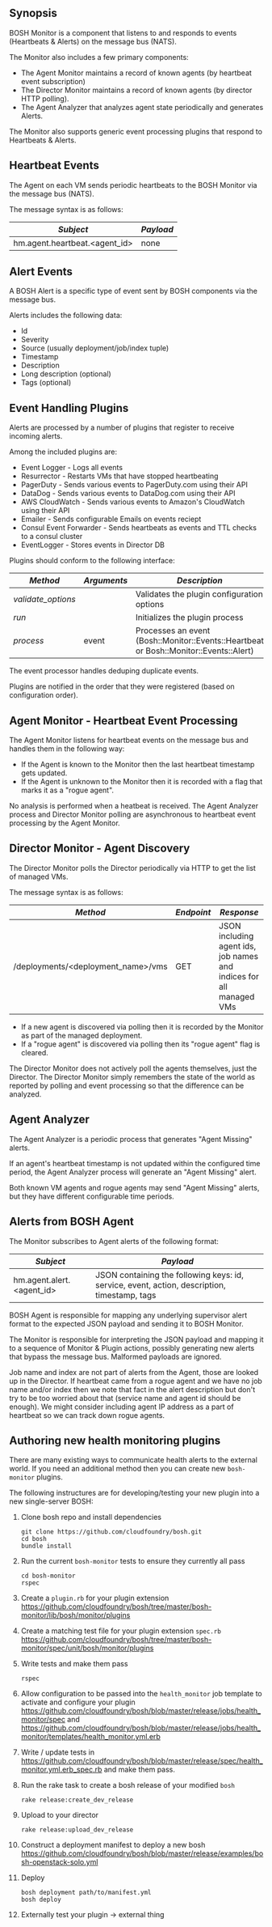 ## Synopsis

BOSH Monitor is a component that listens to and responds to events (Heartbeats & Alerts) on the message bus (NATS).

The Monitor also includes a few primary components:
- The Agent Monitor maintains a record of known agents (by heartbeat event subscription)
- The Director Monitor maintains a record of known agents (by director HTTP polling).
- The Agent Analyzer that analyzes agent state periodically and generates Alerts.

The Monitor also supports generic event processing plugins that respond to Heartbeats & Alerts.

## Heartbeat Events

The Agent on each VM sends periodic heartbeats to the BOSH Monitor via the message bus (NATS).

The message syntax is as follows:

| *Subject* | *Payload* |
|-----------|-----------|
| hm.agent.heartbeat.\<agent_id\> | none |

## Alert Events

A BOSH Alert is a specific type of event sent by BOSH components via the message bus.

Alerts includes the following data:

- Id
- Severity
- Source (usually deployment/job/index tuple)
- Timestamp
- Description
- Long description (optional)
- Tags (optional)

## Event Handling Plugins

Alerts are processed by a number of plugins that register to receive incoming alerts.

Among the included plugins are:
- Event Logger - Logs all events
- Resurrector - Restarts VMs that have stopped heartbeating
- PagerDuty - Sends various events to PagerDuty.com using their API
- DataDog - Sends various events to DataDog.com using their API
- AWS CloudWatch - Sends various events to Amazon's CloudWatch using their API
- Emailer - Sends configurable Emails on events reciept
- Consul Event Forwarder - Sends heartbeats as events and TTL checks to a consul cluster
- EventLogger - Stores events in Director DB
  
Plugins should conform to the following interface:

| *Method* | *Arguments* | *Description* |
|----------|-------------|---------------|
| *validate_options* | | Validates the plugin configuration options |
| *run* | | Initializes the plugin process |
| *process* | event | Processes an event (Bosh::Monitor::Events::Heartbeat or Bosh::Monitor::Events::Alert) |

The event processor handles deduping duplicate events.

Plugins are notified in the order that they were registered (based on configuration order).

## Agent Monitor - Heartbeat Event Processing

The Agent Monitor listens for heartbeat events on the message bus and handles them in the following way:

- If the Agent is known to the Monitor then the last heartbeat timestamp gets updated.
- If the Agent is unknown to the Monitor then it is recorded with a flag that marks it as a "rogue agent".

No analysis is performed when a heatbeat is received. The Agent Analyzer process and Director Monitor polling are asynchronous to heartbeat event processing by the Agent Monitor.

## Director Monitor - Agent Discovery

The Director Monitor polls the Director periodically via HTTP to get the list of managed VMs.

The message syntax is as follows:

| *Method* | *Endpoint* | *Response* |
|----------|------------|------------|
| /deployments/\<deployment_name\>/vms | GET | JSON including agent ids, job names and indices for all managed VMs |

- If a new agent is discovered via polling then it is recorded by the Monitor as part of the managed deployment.
- If a "rogue agent" is discovered via polling then its "rogue agent" flag is cleared.

The Director Monitor does not actively poll the agents themselves, just the Director. The Director Monitor simply remembers the state of the world as reported by polling and event processing so that the difference can be analyzed.

## Agent Analyzer

The Agent Analyzer is a periodic process that generates "Agent Missing" alerts.

If an agent's heartbeat timestamp is not updated within the configured time period, the Agent Analyzer process will generate an "Agent Missing" alert.

Both known VM agents and rogue agents may send "Agent Missing" alerts, but they have different configurable time periods.

## Alerts from BOSH Agent

The Monitor subscribes to Agent alerts of the following format:

| *Subject* | *Payload* |
|-----------|-----------|
| hm.agent.alert.\<agent_id\> | JSON containing the following keys: id, service, event, action, description, timestamp, tags |

BOSH Agent is responsible for mapping any underlying supervisor alert format to the expected JSON payload and sending it to BOSH Monitor.

The Monitor is responsible for interpreting the JSON payload and mapping it to a sequence of Monitor & Plugin actions, possibly generating new alerts that bypass the message bus. Malformed payloads are ignored.

Job name and index are not part of alerts from the Agent, those are looked up in the Director. If heartbeat came from a rogue agent and we have no job name and/or index then we note that fact in the alert description but don't try to be too worried about that (service name and agent id should be enough). We might consider including agent IP address as a part of heartbeat so we can track down rogue agents.

## Authoring new health monitoring plugins

There are many existing ways to communicate health alerts to the external world. If you need an additional method then you can create new `bosh-monitor` plugins.

The following instructures are for developing/testing your new plugin into a new single-server BOSH:

1. Clone bosh repo and install dependencies

    ```
    git clone https://github.com/cloudfoundry/bosh.git
    cd bosh
    bundle install
    ```

2. Run the current `bosh-monitor` tests to ensure they currently all pass

    ```
    cd bosh-monitor
    rspec
    ```

2. Create a `plugin.rb` for your plugin extension https://github.com/cloudfoundry/bosh/tree/master/bosh-monitor/lib/bosh/monitor/plugins
3. Create a matching test file for your plugin extension `spec.rb` https://github.com/cloudfoundry/bosh/tree/master/bosh-monitor/spec/unit/bosh/monitor/plugins
4. Write tests and make them pass

    ```
    rspec
    ```

5. Allow configuration to be passed into the `health_monitor` job template to activate and configure your plugin https://github.com/cloudfoundry/bosh/blob/master/release/jobs/health_monitor/spec and https://github.com/cloudfoundry/bosh/blob/master/release/jobs/health_monitor/templates/health_monitor.yml.erb
6. Write / update tests in https://github.com/cloudfoundry/bosh/blob/master/release/spec/health_monitor.yml.erb_spec.rb and make them pass.
7. Run the rake task to create a bosh release of your modified `bosh`

    ```
    rake release:create_dev_release
    ```

8. Upload to your director

    ```
    rake release:upload_dev_release
    ```

9. Construct a deployment manifest to deploy a new bosh https://github.com/cloudfoundry/bosh/blob/master/release/examples/bosh-openstack-solo.yml
10. Deploy

    ```
    bosh deployment path/to/manifest.yml
    bosh deploy
    ```

11. Externally test your plugin -> external thing
